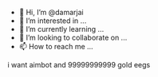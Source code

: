 - 👋 Hi, I’m @damarjai
- 👀 I’m interested in ...
- 🌱 I’m currently learning ...
- 💞️ I’m looking to collaborate on ...
- 📫 How to reach me ...

<!---
damarjai/damarjai is a ✨ special ✨ repository because its `README.md` (this file) appears on your GitHub profile.
You can click the Preview link to take a look at your changes.
---> i want aimbot and 99999999999 gold eegs
